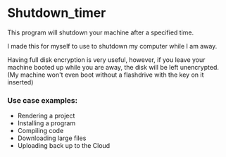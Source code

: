 # Shutdown_timer
This program will shutdown your machine after a specified time. 

I made this for myself to use to shutdown my computer while I am away. 

Having full disk encryption is very useful, however, if you leave your machine booted up while you are away, the disk will be left unencrypted. 
(My machine won't even boot without a flashdrive with the key on it inserted) 

### Use case examples:

- Rendering a project
- Installing a program
- Compiling code
- Downloading large files
- Uploading back up to the Cloud
